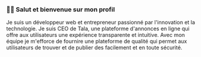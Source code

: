 ### 👋😎 Salut et bienvenue sur mon profil

Je suis un développeur web et entrepreneur passionné par l'innovation et la technologie. Je suis CEO de Tala, une plateforme d'annonces en ligne qui offre aux utilisateurs une expérience transparente et intuitive. Avec mon équipe je m'efforce de fournire une plateforme de qualité qui permet aux utilisateurs de trouver et de publier des facilement et en toute sécurité.

<!--
**duvoirpou/duvoirpou** is a ✨ _special_ ✨ repository because its `README.md` (this file) appears on your GitHub profile.

Here are some ideas to get you started:

- 🔭 I’m currently working on ...
- 🌱 I’m currently learning ...
- 👯 I’m looking to collaborate on ...
- 🤔 I’m looking for help with ...
- 💬 Ask me about ...
- 📫 How to reach me: ...
- 😄 Pronouns: ...
- ⚡ Fun fact: ...
-->
